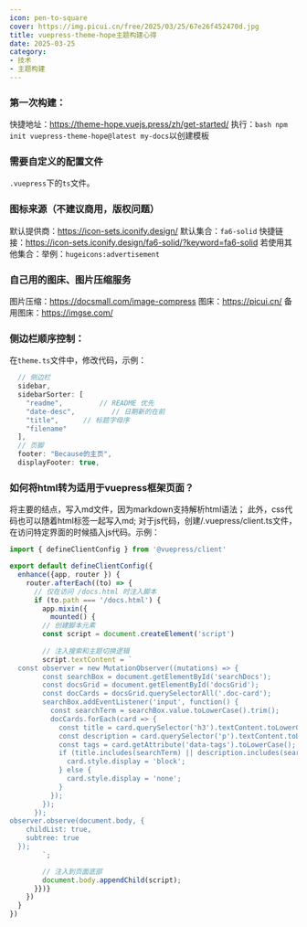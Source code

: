 ```yaml
---
icon: pen-to-square
cover: https://img.picui.cn/free/2025/03/25/67e26f452470d.jpg
title: vuepress-theme-hope主题构建心得
date: 2025-03-25
category: 
- 技术
- 主题构建
---
```


### 第一次构建：
快捷地址：https://theme-hope.vuejs.press/zh/get-started/
执行：```bash npm init vuepress-theme-hope@latest my-docs```以创建模板
### 需要自定义的配置文件
`.vuepress`下的`ts`文件。
### 图标来源（不建议商用，版权问题）
默认提供商：https://icon-sets.iconify.design/
默认集合：`fa6-solid`
快捷链接：https://icon-sets.iconify.design/fa6-solid/?keyword=fa6-solid
若使用其他集合：举例：`hugeicons:advertisement`

### 自己用的图床、图片压缩服务
图片压缩：https://docsmall.com/image-compress
图床：https://picui.cn/
备用图床：https://imgse.com/

### 侧边栏顺序控制：
在`theme.ts`文件中，修改代码，示例：
```js
  // 侧边栏
  sidebar,
  sidebarSorter: [
    "readme",         // README 优先
    "date-desc",         // 日期新的在前
    "title",      // 标题字母序
    "filename"           
  ],
  // 页脚
  footer: "Because的主页",
  displayFooter: true,
```

### 如何将html转为适用于vuepress框架页面？
将主要的结点，写入md文件，因为markdown支持解析html语法；
此外，css代码也可以随着html标签一起写入md;
对于js代码，创建/.vuepress/client.ts文件，在访问特定界面的时候插入js代码。示例：
```javascript
import { defineClientConfig } from '@vuepress/client'

export default defineClientConfig({
  enhance({app, router }) {
    router.afterEach((to) => {
      // 仅在访问 /docs.html 时注入脚本
      if (to.path === '/docs.html') {
        app.mixin({
          mounted() {
        // 创建脚本元素
        const script = document.createElement('script')
        
        // 注入搜索和主题切换逻辑
        script.textContent = `
  const observer = new MutationObserver((mutations) => {
        const searchBox = document.getElementById('searchDocs');
        const docsGrid = document.getElementById('docsGrid');
        const docCards = docsGrid.querySelectorAll('.doc-card');
        searchBox.addEventListener('input', function() {
          const searchTerm = searchBox.value.toLowerCase().trim();
          docCards.forEach(card => {
            const title = card.querySelector('h3').textContent.toLowerCase();
            const description = card.querySelector('p').textContent.toLowerCase();
            const tags = card.getAttribute('data-tags').toLowerCase();
            if (title.includes(searchTerm) || description.includes(searchTerm) || tags.includes(searchTerm)) {
              card.style.display = 'block';
            } else {
              card.style.display = 'none';
            }
          });
        });
      });
observer.observe(document.body, {
    childList: true,
    subtree: true
  });
        `;

        // 注入到页面底部
        document.body.appendChild(script);
      }})}
    })
  }
})
```
